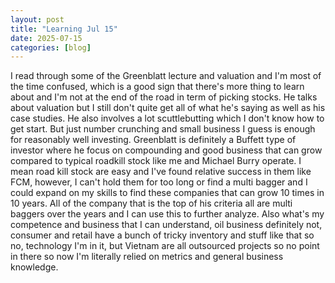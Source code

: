 ```yaml
---
layout: post
title: "Learning Jul 15"
date: 2025-07-15
categories: [blog]
---
```

I read through some of the Greenblatt lecture and valuation and I'm most of the time confused, which is a good sign that there's more thing to learn about and I'm not at the end of the road in term of picking stocks. He talks about valuation but I still don't quite get all of what he's saying as well as his case studies. He also involves a lot scuttlebutting which I don't know how to get start. But just number crunching and small business I guess is enough for reasonably well investing.
Greenblatt is definitely a Buffett type of investor where he focus on compounding and good business that can grow compared to typical roadkill stock like me and Michael Burry operate. I mean road kill stock are easy and I've found relative success in them like FCM, however, I can't hold them for too long or find a multi bagger and I could expand on my skills to find these companies that can grow 10 times in 10 years. All of the company that is the top of his criteria all are multi baggers over the years and I can use this to further analyze. Also what's my competence and business that I can understand, oil business definitely not, consumer and retail have a bunch of tricky inventory and stuff like that so no, technology I'm in it, but Vietnam are all outsourced projects so no point in there so now I'm literally relied on metrics and general business knowledge.


